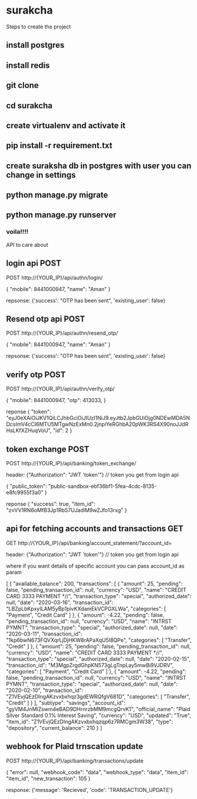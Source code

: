 # surakcha

Steps to create the project
## install postgres
## install redis
## git clone
## cd surakcha
## create virtualenv and activate it
## pip install -r requirement.txt
## create suraksha db in postgres with user you can change in settings
## python manage.py migrate
## python manage.py runserver

### voila!!!!

API to care about

## login api POST
POST
http://{YOUR_IP}/api/authn/login/

{
	"mobile": 8441000947,
	"name": "Aman"
}


repsonse: 
{'success': "OTP has been sent", 'existing_user': false}


## Resend otp api POST
POST
http://{YOUR_IP}/api/authn/resend_otp/

{
	"mobile": 8441000947,
	"name": "Aman"
}

repsonse: 
{'success': "OTP has been sent", 'existing_user': false}


## verify otp POST
POST
http://{YOUR_IP}/api/authn/verify_otp/

{
	"mobile": 8441000947,
	"otp": 413033,
}

reponse 
{
    "token": "eyJ0eXAiOiJKV1QiLCJhbGciOiJIUzI1NiJ9.eyJtb2JpbGUiOjg0NDEwMDA5NDcsImV4cCI6MTU5MTgwNzExMn0.2jnpiYeRGhbA20pWK3RS4X90noJJdRHsLKfXZHuqVoU",
    "id": 2
}


## token exchange POST
POST
http://{YOUR_IP}/api/banking/token_exchange/

header: {"Authorization": "JWT 'token'"} // token you get from login api

{
	"public_token": "public-sandbox-ebf36bf1-5fea-4cdc-8135-e8fc9955f3a0"
}

reponse
{
    "success": true,
    "item_id": "zvVV1RN6oMfB3Jp1Rb57UJadlM9wZJfo13rxg"
}

## api for fetching accounts and transactions GET
GET
http://{YOUR_IP}/api/banking/account_statement/?account_id=

header: {"Authorization": "JWT 'token'"} // token you get from login api

where if you want details of specific account you can pass account_id as param

[
    {
        "available_balance": 200,
        "transactions": [
            {
                "amount": 25,
                "pending": false,
                "pending_transaction_id": null,
                "currency": "USD",
                "name": "CREDIT CARD 3333 PAYMENT *//",
                "transaction_type": "special",
                "authorized_date": null,
                "date": "2020-03-16",
                "transaction_id": "LBZpLbKpxyILAM5yBp1pivKXdamEkVCPGXLWa",
                "categories": [
                    "Payment",
                    "Credit Card"
                ]
            },
            {
                "amount": -4.22,
                "pending": false,
                "pending_transaction_id": null,
                "currency": "USD",
                "name": "INTRST PYMNT",
                "transaction_type": "special",
                "authorized_date": null,
                "date": "2020-03-11",
                "transaction_id": "1kp6bwN673FQVXqrLjDjHKW8rAPaXqU5l8QPe",
                "categories": [
                    "Transfer",
                    "Credit"
                ]
            },
            {
                "amount": 25,
                "pending": false,
                "pending_transaction_id": null,
                "currency": "USD",
                "name": "CREDIT CARD 3333 PAYMENT *//",
                "transaction_type": "special",
                "authorized_date": null,
                "date": "2020-02-15",
                "transaction_id": "M3MgpZrgdGhpKN573gLgTnpLay5mwBi9VJDRV",
                "categories": [
                    "Payment",
                    "Credit Card"
                ]
            },
            {
                "amount": -4.22,
                "pending": false,
                "pending_transaction_id": null,
                "currency": "USD",
                "name": "INTRST PYMNT",
                "transaction_type": "special",
                "authorized_date": null,
                "date": "2020-02-10",
                "transaction_id": "Z1VEvjQEzDIngAKzvxbxhqz3gdEWRQfgV681D",
                "categories": [
                    "Transfer",
                    "Credit"
                ]
            }
        ],
        "subtype": "savings",
        "account_id": "gyVM4JnMlZswm4eBAD9DHrnrzbMM9mcgQrvK1",
        "official_name": "Plaid Silver Standard 0.1% Interest Saving",
        "currency": "USD",
        "updated": "True",
        "item_id": "Z1VEvjQEzDIngAKzvxbxhqzqp6z7RMCgm3W38",
        "type": "depository",
        "current_balance": 210
    }
]


## webhook for Plaid trnscation update
POST
http://{YOUR_IP}/api/banking/transactions/update

{
"error": null,
"webhook_code": "data",
"webhook_type": "data",
"item_id": "item_id",
"new_transaction": 105
}

response:
{'message': 'Recieved', 'code': 'TRANSACTION_UPDATE'}



